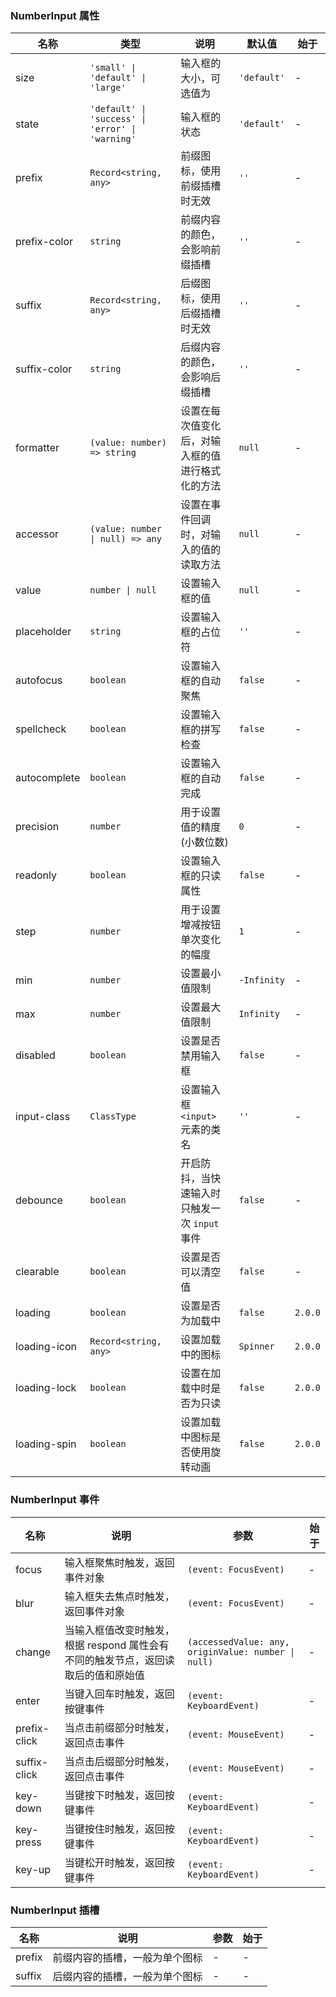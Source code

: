 ### NumberInput 属性

| 名称         | 类型                                             | 说明                                             | 默认值      | 始于    |
| ------------ | ------------------------------------------------ | ------------------------------------------------ | ----------- | ------- |
| size         | `'small' \| 'default' \| 'large'`                | 输入框的大小，可选值为                           | `'default'` | -       |
| state        | `'default' \| 'success' \| 'error' \| 'warning'` | 输入框的状态                                     | `'default'` | -       |
| prefix       | `Record<string, any>`                            | 前缀图标，使用前缀插槽时无效                     | `''`        | -       |
| prefix-color | `string`                                         | 前缀内容的颜色，会影响前缀插槽                   | `''`        | -       |
| suffix       | `Record<string, any>`                            | 后缀图标，使用后缀插槽时无效                     | `''`        | -       |
| suffix-color | `string`                                         | 后缀内容的颜色，会影响后缀插槽                   | `''`        | -       |
| formatter    | `(value: number) => string`                      | 设置在每次值变化后，对输入框的值进行格式化的方法 | `null`      | -       |
| accessor     | `(value: number \| null) => any`                 | 设置在事件回调时，对输入的值的读取方法           | `null`      | -       |
| value        | `number \| null`                                 | 设置输入框的值                                   | `null`      | -       |
| placeholder  | `string`                                         | 设置输入框的占位符                               | `''`        | -       |
| autofocus    | `boolean`                                        | 设置输入框的自动聚焦                             | `false`     | -       |
| spellcheck   | `boolean`                                        | 设置输入框的拼写检查                             | `false`     | -       |
| autocomplete | `boolean`                                        | 设置输入框的自动完成                             | `false`     | -       |
| precision    | `number`                                         | 用于设置值的精度 (小数位数)                      | `0`         | -       |
| readonly     | `boolean`                                        | 设置输入框的只读属性                             | `false`     | -       |
| step         | `number`                                         | 用于设置增减按钮单次变化的幅度                   | `1`         | -       |
| min          | `number`                                         | 设置最小值限制                                   | `-Infinity` | -       |
| max          | `number`                                         | 设置最大值限制                                   | `Infinity`  | -       |
| disabled     | `boolean`                                        | 设置是否禁用输入框                               | `false`     | -       |
| input-class  | `ClassType`                                      | 设置输入框 `<input>` 元素的类名                  | `''`        | -       |
| debounce     | `boolean`                                        | 开启防抖，当快速输入时只触发一次 `input` 事件    | `false`     | -       |
| clearable    | `boolean`                                        | 设置是否可以清空值                               | `false`     | -       |
| loading      | `boolean`                                        | 设置是否为加载中                                 | `false`     | `2.0.0` |
| loading-icon | `Record<string, any>`                            | 设置加载中的图标                                 | `Spinner`   | `2.0.0` |
| loading-lock | `boolean`                                        | 设置在加载中时是否为只读                         | `false`     | `2.0.0` |
| loading-spin | `boolean`                                        | 设置加载中图标是否使用旋转动画                   | `false`     | `2.0.0` |

### NumberInput 事件

| 名称         | 说明                                                                              | 参数                                                | 始于 |
| ------------ | --------------------------------------------------------------------------------- | --------------------------------------------------- | ---- |
| focus        | 输入框聚焦时触发，返回事件对象                                                    | `(event: FocusEvent)`                               | -    |
| blur         | 输入框失去焦点时触发，返回事件对象                                                | `(event: FocusEvent)`                               | -    |
| change       | 当输入框值改变时触发，根据 respond 属性会有不同的触发节点，返回读取后的值和原始值 | `(accessedValue: any, originValue: number \| null)` | -    |
| enter        | 当键入回车时触发，返回按键事件                                                    | `(event: KeyboardEvent)`                            | -    |
| prefix-click | 当点击前缀部分时触发，返回点击事件                                                | `(event: MouseEvent)`                               | -    |
| suffix-click | 当点击后缀部分时触发，返回点击事件                                                | `(event: MouseEvent)`                               | -    |
| key-down     | 当键按下时触发，返回按键事件                                                      | `(event: KeyboardEvent)`                            | -    |
| key-press    | 当键按住时触发，返回按键事件                                                      | `(event: KeyboardEvent)`                            | -    |
| key-up       | 当键松开时触发，返回按键事件                                                      | `(event: KeyboardEvent)`                            | -    |

### NumberInput 插槽

| 名称   | 说明                           | 参数 | 始于 |
| ------ | ------------------------------ | ---- | ---- |
| prefix | 前缀内容的插槽，一般为单个图标 | -    | -    |
| suffix | 后缀内容的插槽，一般为单个图标 | -    | -    |
